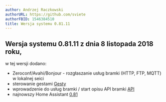 ```yaml
---
author: Andrzej Raczkowski
authorURL: https://github.com/sviete
authorFBID: 1546384510
title: Wersja systemu 0.81.11  
---
```


## Wersja systemu 0.81.11  z dnia 8 listopada 2018 roku,

w tej wersji dodano:
- Zeroconf/Avahi/Bonjour - rozgłaszanie usług bramki (HTTP, FTP, MQTT) w lokalnej seici
- sterowanie gestami [Gesty](/AIS-docs/docs/en/ais_remote_mode_gesture.html)
- wprowadzenie do usług bramki / start opisu API bramki [API](/AIS-docs/docs/en/ais_bramka_api_index.html)
- najnowszy Home Assistant <a href="https://www.home-assistant.io/blog/2018/10/26/release-81/" target="_blank">0.81</a>
